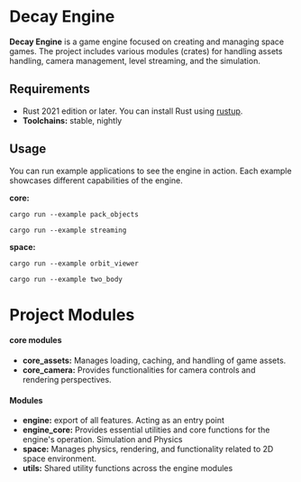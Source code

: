 # Decay Engine

**Decay Engine** is a game engine focused on creating and managing space games. The project includes various modules (crates) for handling assets handling, camera management, level streaming, and the simulation.


## Requirements
- Rust 2021 edition or later. You can install Rust using [rustup](https://rustup.rs/).
- **Toolchains:** stable, nightly

## Usage
You can run example applications to see the engine in action. Each example showcases different capabilities of the engine.

**core:**

``
cargo run --example pack_objects
``

``
cargo run --example streaming
``

**space:**

``
cargo run --example orbit_viewer
``

``
cargo run --example two_body
``


# Project Modules
#### core modules
- **core_assets:** Manages loading, caching, and handling of game assets.
- **core_camera:** Provides functionalities for camera controls and rendering perspectives.

#### Modules

- **engine:** export of all features. Acting as an entry point
- **engine_core:** Provides essential utilities and core functions for the engine's operation.
Simulation and Physics
- **space:** Manages physics, rendering, and functionality related to 2D space environment.
- **utils:** Shared utility functions across the engine modules